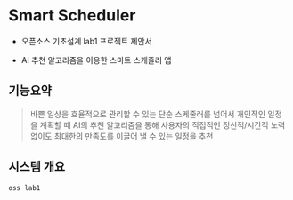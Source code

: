 # Smart Scheduler

- 오픈소스 기초설계 lab1 프로젝트 제안서

- AI 추천 알고리즘을 이용한 스마트 스케줄러 앱


기능요약
---------------------
>바쁜 일상을 효율적으로 관리할 수 있는 단순 스케줄러를 넘어서 개인적인 일정을 계획할 때 AI의 추천 알고리즘을 통해 사용자의 직접적인 정신적/시간적 노력 없이도 최대한의 만족도를 이끌어 낼 수 있는 일정을 추천

시스템 개요
---------------------




    oss lab1
